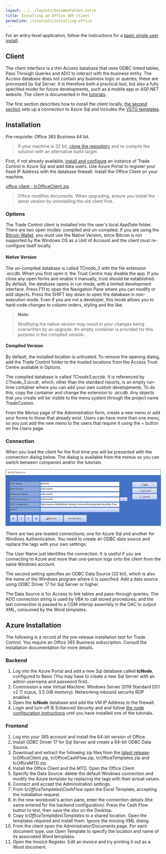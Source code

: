 ```yaml
---
layout: ../../layouts/Documentation.astro
title: Installing an Office 365 client
permalink: /tutorials/installing-office
---
```


For an entry-level application, follow the instructions for a [basic single user install](./installing-local).

## Client

The client interface is a thin Access database that uses ODBC linked tables, Pass Through Queries and ADO to interact with the business entity. The Access database does not contain any business logic or queries; these are processed by Sql Server. It is therefore both a practical tool, but also a fully specified model for future developments, such as a mobile app or ASP.NET website. The client is documented in the [tutorials](./services).

The first section describes how to install the client locally, [the second section](#azure-installation) sets up a connection to Azure Sql and includes the [VSTO templates](./installing-vsto).

## Installation

Pre-requisite: Office 365 Business 64 bit. 

> If your machine is 32 bit, [clone the repository](https://github.com/tradecontrol/office)  and re-compile the solution with an alternative build target.

First, if not already available, [install and configure](./installing-sqlnode) an instance of Trade Control in Azure Sql and add data users. Use Azure Portal to register your fixed IP Address with the database firewall. Install the Office Client on your machine.

[office client - tcOfficeClient.zip](https://github.com/tradecontrol/office/releases)

> Office modifies documents. When upgrading, ensure you install the latest version by uninstalling the old client first.

### Options

The Trade Control client is installed into the user's local _AppData_ folder. There are two open modes: compiled and un-compiled. If you are using the [Bitcoin Wallet](./bitcoin), you must use the Native Version, since Bitcoin is not supported by the Windows OS as a Unit of Account and the client must re-configure itself locally.

#### Native Version

The un-compiled database is called _TCnode_3_ with the file extension _.accdb_. When you first open it, the Trust Centre may disable the app. If you close any open forms and enable it manually, trust should be established. By default, the database opens in run mode, with a limited development interface. Press F11 to open the Navigation Pane where you can modify or add objects. Press the SHIFT key down to open the database in non-execution mode. Even if you are not a developer, this mode allows you to hard-code changes to column orders, styling and the like. 

> **Note:**
> 
>Modifying the native version may result in your changes being overwritten by an upgrade. An empty container is provided for this purpose in the compiled version.  

#### Compiled Version

By default, the installed location is untrusted. To remove the opening dialog, add the Trade Control folder to the trusted locations from the Access Trust Centre available in Options.

The compiled database is called _TCnode3.accde_. It is referenced by _CTnode_3.accdr_, which, other than the standard reports, is an empty run-time container where you can add your own custom developments. To do this, copy the container and change the extension to _.accdb_. Any objects that you create will be visible to the menu system through the project name _TradeCustom_.

From the _Menus_ page of the Administration form, create a new menu or add your forms to those that already exist. Users can have more than one menu, so you just add the new menu to the users that require it using the + button on the _Users_ page.


### Connection

When you load the client for the first time you will be presented with the connection dialog below. The dialog is available from the menus so you can switch between companies and/or the tutorials.

![Connection](/images/accounts_connection.png)

There are two pre-loaded connections; one for Azure Sql and another for Windows Authentication. You need to create an ODBC data source and replace the tags with your own settings.

The User Name just identifies the connection. It is useful if you are connecting to Azure and more than one-person logs onto the client from the same Windows account. 

The second setting specifies an ODBC Data Source (32 bit), which is also the name of the Windows program where it is specified. Add a data source using ODBC Driver 17 for Sql Server or higher. 

The Data Source is for Access to link tables and pass-through queries. The ADO connection string is used by VBA to call stored procedures; and the last connection is passed to a COM interop assembly in the GAC to output XML, consumed by the Word templates. 

## Azure Installation

The following is a record of the pre-release installation test for Trade Control. You require an Office 365 Business subscription. Consult the installation documentation for more details.

### Backend

1. Log into the Azure Portal and add a new Sql database called **tcNode**, configured to Basic (You may have to create a new Sql Server with an admin username and password first).
2. Commission a new Virtual Machine: Windows Server 2019 Standard DS1 v2 (1 vcpus, 3.5 GiB memory). Networking inbound security RDP enabled.
3. Open the **tcNode** database and add the VM IP Address to the firewall.
4. Login and turn off IE Enhanced Security and and follow [the node configuration instructions](./installing-sqlnode) until you have installed one of the tutorials. 

### Frontend

1. Log into your 365 account and install the 64-bit version of Office.
2. Install ODBC Driver 17 for Sql Server and create a 64-bit ODBC Data Source.
3. Download and extract the following zip files from the [latest release](https://github.com/tradecontrol/office/releases): tcOfficeClient.zip, tcOfficeCashFlow.zip, tcOfficeTemplates.zip and tcOfficeMTD.zip
4. Install the Office Client and the MTD. Open the Office Client.
5. Specify the Data Source: delete the default Windows connection and modify the Azure template by replacing the tags with their actual values.
6. Connect and accept the Administration settings.
7. From _tcOfficeTemplates\CashFlow_ open the Excel Template, accepting the installation request. 
8. In the new workbook's action pane, enter the connection details (the same entered for the backend configuration). Press the Cash Flow button to test, then save the xlsx on the Desktop.
9. Copy _tcOfficeTemplates\Templates_ to a shared location. Open the templates required and install them. Ignore the missing XML dialog.
10. From the client open the Administrator/Documents page. For each document type, use Open Template to specify the location and name of its associated Word templates.
11. Open the Invoice Register. Edit an invoice and try printing it out as a Word document.
